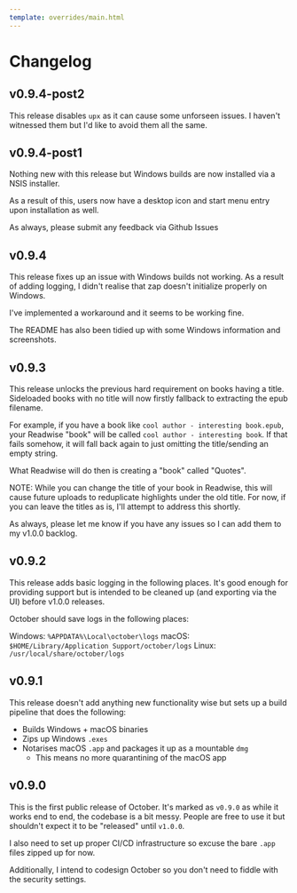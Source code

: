 ```yaml
---
template: overrides/main.html
---
```


# Changelog

## v0.9.4-post2

This release disables `upx` as it can cause some unforseen issues. I haven't witnessed them but I'd like to avoid them all the same.

## v0.9.4-post1

Nothing new with this release but Windows builds are now installed via a NSIS installer.

As a result of this, users now have a desktop icon and start menu entry upon installation as well.

As always, please submit any feedback via Github Issues

## v0.9.4

This release fixes up an issue with Windows builds not working. As a result of adding logging, I didn't realise that zap doesn't initialize properly on Windows.

I've implemented a workaround and it seems to be working fine.

The README has also been tidied up with some Windows information and screenshots.

## v0.9.3

This release unlocks the previous hard requirement on books having a title. Sideloaded books with no title will now firstly fallback to extracting the epub filename.

For example, if you have a book like `cool author - interesting book.epub`, your Readwise "book" will be called `cool author - interesting book`. If that fails somehow, it will fall back again to just omitting the title/sending an empty string.

What Readwise will do then is creating a "book" called "Quotes".

NOTE: While you can change the title of your book in Readwise, this will cause future uploads to reduplicate highlights under the old title. For now, if you can leave the titles as is, I'll attempt to address this shortly.

As always, please let me know if you have any issues so I can add them to my v1.0.0 backlog.

## v0.9.2

This release adds basic logging in the following places. It's good enough for providing support but is intended to be cleaned up (and exporting via the UI) before v1.0.0 releases.

October should save logs in the following places:

Windows: `%APPDATA%\Local\october\logs`
macOS: `$HOME/Library/Application Support/october/logs`
Linux: `/usr/local/share/october/logs`

## v0.9.1

This release doesn't add anything new functionality wise but sets up a build pipeline that does the following:

* Builds Windows + macOS binaries
* Zips up Windows `.exes`
* Notarises macOS `.app` and packages it up as a mountable `dmg`
  * This means no more quarantining of the macOS app

## v0.9.0

This is the first public release of October. It's marked as `v0.9.0` as while it works end to end, the codebase is a bit messy. People are free to use it but shouldn't expect it to be "released" until `v1.0.0`.

I also need to set up proper CI/CD infrastructure so excuse the bare `.app` files zipped up for now.

Additionally, I intend to codesign October so you don't need to fiddle with the security settings.
